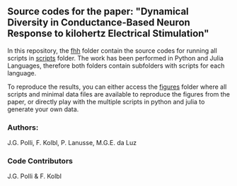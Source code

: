 ## Source codes for the paper: "Dynamical Diversity in Conductance-Based Neuron Response to kilohertz Electrical Stimulation"


In this repository, the [fhh](fhh) folder contain the source codes for running all scripts in [scripts](scripts) folder.
The work has been performed in Python and Julia Languages, therefore both folders contain subfolders with scripts for each language.

To reproduce the results, you can either access the [figures](scripts/figures) folder where all scripts and minimal data files are available to reproduce 
the figures from the paper, or directly play with the multiple scripts in python and julia to generate your own data.


### Authors: 
J.G. Polli, F. Kolbl, P. Lanusse, M.G.E. da Luz

### Code Contributors

J.G. Polli & F. Kolbl

